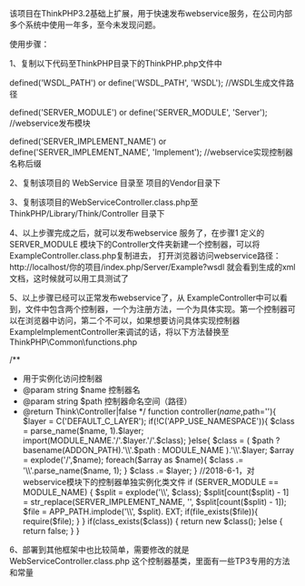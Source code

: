 该项目在ThinkPHP3.2基础上扩展，用于快速发布webservice服务，在公司内部多个系统中使用一年多，至今未发现问题。

使用步骤：

1、复制以下代码至ThinkPHP目录下的ThinkPHP.php文件中

defined('WSDL_PATH')   or define('WSDL_PATH', 'WSDL');  //WSDL生成文件路径

defined('SERVER_MODULE')   or define('SERVER_MODULE', 'Server'); //webservice发布模块

defined('SERVER_IMPLEMENT_NAME')   or define('SERVER_IMPLEMENT_NAME', 'Implement'); //webservice实现控制器名称后缀


2、复制该项目的 WebService 目录至 项目的Vendor目录下


3、复制该项目的WebServiceController.class.php至 ThinkPHP/Library/Think/Controller 目录下

4、以上步骤完成之后，就可以发布webservice 服务了，在步骤1 定义的 SERVER_MODULE 模块下的Controller文件夹新建一个控制器，可以将 ExampleController.class.php复制进去，
打开浏览器访问webservice路径： http://localhost/你的项目/index.php/Server/Example?wsdl 就会看到生成的xml文档，这时候就可以用工具测试了

5、以上步骤已经可以正常发布webservice了，从 ExampleController中可以看到，文件中包含两个控制器，一个为注册方法，一个为具体实现。第一个控制器可以在浏览器中访问，第二个不可以，如果想要访问具体实现控制器 ExampleImplementController来调试的话，将以下方法替换至 ThinkPHP\Common\functions.php

/**
 * 用于实例化访问控制器
 * @param string $name 控制器名
 * @param string $path 控制器命名空间（路径）
 * @return Think\Controller|false
 */
function controller($name,$path=''){
    $layer  =   C('DEFAULT_C_LAYER');
    if(!C('APP_USE_NAMESPACE')){
        $class  =   parse_name($name, 1).$layer;
        import(MODULE_NAME.'/'.$layer.'/'.$class);
    }else{
        $class  =   ( $path ? basename(ADDON_PATH).'\\'.$path : MODULE_NAME ).'\\'.$layer;
        $array  =   explode('/',$name);
        foreach($array as $name){
            $class  .=   '\\'.parse_name($name, 1);
        }
        $class .=   $layer;
    }
    //2018-6-1，对webservice模块下的控制器单独实例化类文件
    if (SERVER_MODULE == MODULE_NAME) {
        $split = explode('\\', $class);
        $split[count($split) - 1] = str_replace(SERVER_IMPLEMENT_NAME, '', $split[count($split) - 1]);
        $file = APP_PATH.implode('\\', $split). EXT;
        if(file_exists($file)){
            require($file);
        }
    }
    if(class_exists($class)) {
        return new $class();
    }else {
        return false;
    }
}

6、部署到其他框架中也比较简单，需要修改的就是 WebServiceController.class.php 这个控制器基类，里面有一些TP3专用的方法和常量

